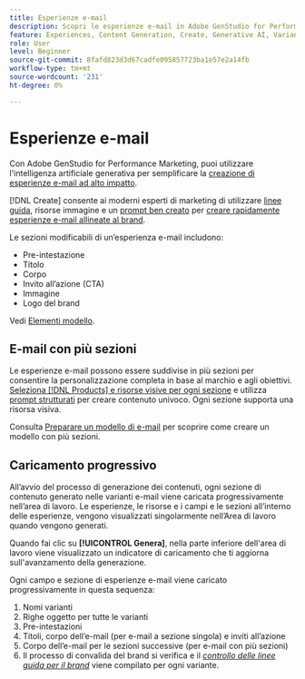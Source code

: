 ```yaml
---
title: Esperienze e-mail
description: Scopri le esperienze e-mail in Adobe GenStudio for Performance Marketing.
feature: Experiences, Content Generation, Create, Generative AI, Variant Generation
role: User
level: Beginner
source-git-commit: 8fafd823d3d67cadfe095857723ba1e57e2a14fb
workflow-type: tm+mt
source-wordcount: '231'
ht-degree: 0%

---
```



# Esperienze e-mail

Con Adobe GenStudio for Performance Marketing, puoi utilizzare l&#39;intelligenza artificiale generativa per semplificare la [creazione di esperienze e-mail ad alto impatto](/help/tutorials/create-email-experience.md).

[!DNL Create] consente ai moderni esperti di marketing di utilizzare [linee guida](/help/user-guide/guidelines/overview.md), risorse immagine e un [prompt ben creato](/help/user-guide/effective-prompts.md) per [creare rapidamente esperienze e-mail allineate al brand](/help/tutorials/create-email-experience.md).

Le sezioni modificabili di un’esperienza e-mail includono:

* Pre-intestazione
* Titolo
* Corpo
* Invito all’azione (CTA)
* Immagine
* Logo del brand

Vedi [Elementi modello](/help/user-guide/content/use-templates.md#template-elements).

<!-- ## Email capabilities

Content creators and marketers can produce brand-consistent email experiences in GenStudio for Performance Marketing. -->

## E-mail con più sezioni

Le esperienze e-mail possono essere suddivise in più sezioni per consentire la personalizzazione completa in base al marchio e agli obiettivi. [Seleziona [!DNL Products] e risorse visive per ogni sezione](/help/tutorials/create-email-experience.md#add-parameters) e utilizza [prompt strutturati](/help/user-guide/effective-prompts.md#structured-prompts) per creare contenuto univoco. Ogni sezione supporta una risorsa visiva.

Consulta [Preparare un modello di e-mail](/help/user-guide/content/email-template.md) per scoprire come creare un modello con più sezioni.

## Caricamento progressivo

All’avvio del processo di generazione dei contenuti, ogni sezione di contenuto generato nelle varianti e-mail viene caricata progressivamente nell’area di lavoro. Le esperienze, le risorse e i campi e le sezioni all’interno delle esperienze, vengono visualizzati singolarmente nell’Area di lavoro quando vengono generati.

Quando fai clic su **[!UICONTROL Genera]**, nella parte inferiore dell&#39;area di lavoro viene visualizzato un indicatore di caricamento che ti aggiorna sull&#39;avanzamento della generazione.

Ogni campo e sezione di esperienze e-mail viene caricato progressivamente in questa sequenza:

1. Nomi varianti
1. Righe oggetto per tutte le varianti
1. Pre-intestazioni
1. Titoli, corpo dell’e-mail (per e-mail a sezione singola) e inviti all’azione
1. Corpo dell’e-mail per le sezioni successive (per e-mail con più sezioni)
1. Il processo di convalida del brand si verifica e il [_controllo delle linee guida per il brand_](/help/user-guide/guidelines/brand-validation.md#brand-guidelines-check) viene compilato per ogni variante.
